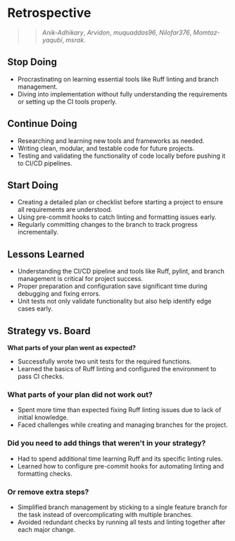 <!-- this template is for inspiration, feel free to change it however you like! -->
<!--
# Retrospective

## Stop Doing

## Continue Doing

## Start Doing

## Lessons Learned

______________________________________________________________________

## Strategy vs. Board

### What parts of your plan went as expected?

### What parts of your plan did not work out?

### Did you need to add things that weren't in your strategy?

### Or remove extra steps? -->

# **Retrospective**

>> _Anik-Adhikary_,
>> _Arvidon_,
>> _muquaddas96_,
>> _Nilofar376_,
>> _Momtaz-yaqubi_,
>> _msrak_.

## **Stop Doing**

- Procrastinating on learning essential tools like Ruff linting and branch management.
- Diving into implementation without fully understanding the requirements or setting up the CI tools properly.

## **Continue Doing**

- Researching and learning new tools and frameworks as needed.
- Writing clean, modular, and testable code for future projects.
- Testing and validating the functionality of code locally before pushing it to CI/CD pipelines.

## **Start Doing**

- Creating a detailed plan or checklist before starting a project to ensure all requirements are understood.
- Using pre-commit hooks to catch linting and formatting issues early.
- Regularly committing changes to the branch to track progress incrementally.

## **Lessons Learned**

- Understanding the CI/CD pipeline and tools like Ruff, pylint, and branch management is critical for project success.
- Proper preparation and configuration save significant time during debugging and fixing errors.
- Unit tests not only validate functionality but also help identify edge cases early.

## **Strategy vs. Board**

**What parts of your plan went as expected?**

- Successfully wrote two unit tests for the required functions.
- Learned the basics of Ruff linting and configured the environment to pass CI checks.

### **What parts of your plan did not work out?**

- Spent more time than expected fixing Ruff linting issues due to lack of initial knowledge.
- Faced challenges while creating and managing branches for the project.

### **Did you need to add things that weren't in your strategy?**

- Had to spend additional time learning Ruff and its specific linting rules.
- Learned how to configure pre-commit hooks for automating linting and formatting checks.

### **Or remove extra steps?**

- Simplified branch management by sticking to a single feature branch for the task instead of overcomplicating with multiple branches.
- Avoided redundant checks by running all tests and linting together after each major change.
